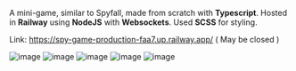A mini-game, similar to Spyfall, made from scratch with **Typescript**. 
Hosted in **Railway** using **NodeJS** with **Websockets**.
Used **SCSS** for styling.

Link: https://spy-game-production-faa7.up.railway.app/ ( May be closed )

![image](https://github.com/user-attachments/assets/6f49fc19-2d52-4b81-8004-9517794308a3)
![image](https://github.com/user-attachments/assets/fbbbf932-25f7-4602-bda4-2502d2f0f245)
![image](https://github.com/user-attachments/assets/824405c4-cc49-41b5-b0f4-8cd3ad646f22)
![image](https://github.com/user-attachments/assets/17c9f4c8-2fac-4793-8cb6-016729cff1da)
![image](https://github.com/user-attachments/assets/d6db220e-0781-4e6e-b677-d1ba3f08da5e)
